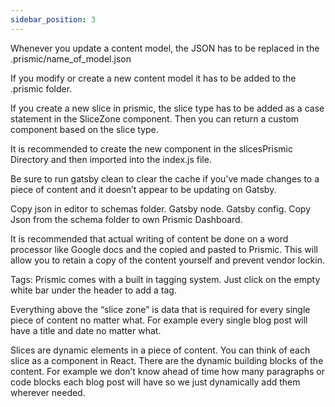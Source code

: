 ```yaml
---
sidebar_position: 3
---
```


Whenever you update a content model, the JSON has to be replaced in the .prismic/name_of_model.json

If you modify or create a new content model it has to be added to the .prismic folder.

If you create a new slice in prismic, the slice type has to be added as a case statement in the SliceZone component. Then you can return a custom component based on the slice type.

It is recommended to create the new component in the slicesPrismic Directory and then imported into the index.js file.

Be sure to run gatsby clean to clear the cache if you’ve made changes to a piece of content and it doesn’t appear to be updating on Gatsby.

Copy json in editor to schemas folder. Gatsby node. Gatsby config. Copy Json from the schema folder to own Prismic Dashboard.

It is recommended that actual writing of content be done on a word processor like Google docs and the copied and pasted to Prismic. This will allow you to retain a copy of the content yourself and prevent vendor lockin.

Tags: Prismic comes with a built in tagging system. Just click on the empty white bar under the header to add a tag.

Everything above the “slice zone” is data that is required for every single piece of content no matter what. For example every single blog post will have a title and date no matter what.

Slices are dynamic elements in a piece of content. You can think of each slice as a component in React. There are the dynamic building blocks of the content. For example we don’t know ahead of time how many paragraphs or code blocks each blog post will have so we just dynamically add them wherever needed.
